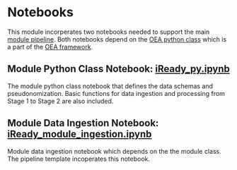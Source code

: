 # Notebooks

This module incorperates two notebooks needed to support the main [module pipeline](). Both notebooks depend on the [OEA python class](https://github.com/microsoft/OpenEduAnalytics/blob/main/framework/notebook/OEA_py.ipynb) which is a part of the [OEA framework](https://github.com/microsoft/OpenEduAnalytics/tree/main/framework).

## Module Python Class Notebook: [iReady_py.ipynb](https://github.com/microsoft/OpenEduAnalytics/blob/main/modules/Digital_Learning_Apps_and_Platforms/iReady/notebook/iReady_py.ipynb)

The module python class notebook that defines the data schemas and pseudonomization. Basic functions for data ingestion and processing from Stage 1 to Stage 2 are also included.

## Module Data Ingestion Notebook: [iReady_module_ingestion.ipynb](https://github.com/microsoft/OpenEduAnalytics/blob/main/modules/Digital_Learning_Apps_and_Platforms/iReady/notebook/iReady_module_ingestion.ipynb)

Module data ingestion notebook which depends on the the module class. The pipeline template incoperates this notebook. 

